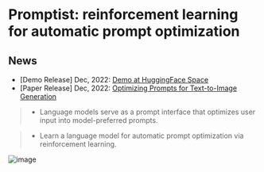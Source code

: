 # Promptist: reinforcement learning for automatic prompt optimization

## News
- [Demo Release] Dec, 2022: [Demo at HuggingFace Space](https://aka.ms/promptist-demo)
- [Paper Release] Dec, 2022: [Optimizing Prompts for Text-to-Image Generation](https://aka.ms/promptist-paper)

> - Language models serve as a prompt interface that optimizes user input into model-preferred prompts.

> - Learn a language model for automatic prompt optimization via reinforcement learning.

![image](https://user-images.githubusercontent.com/1070872/207856962-02f08d92-f2bf-441a-b1c3-efff1a4b6187.png)
